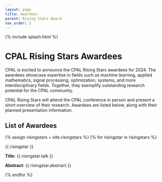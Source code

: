 ```yaml
---
layout: page
title: Awardees
parent: Rising Stars Award
nav_order: 2
---
```


{% include splash.html %}

# CPAL Rising Stars Awardees

CPAL is excited to announce the CPAL Rising Stars awardees for 2024. 
The awardees showcase expertise in fields such as machine learning, applied 
mathematics, signal processing, optimization, systems, and more
interdisciplinary fields. Together, they exemplify outstanding research
potential for the CPAL community.

CPAL Rising Stars will attend the CPAL conference in person and present a short
overview of their research. Awardees are listed below, along with their planned
presentation information.


## List of Awardees


<!-- vim-markdown-toc GFM -->

<!-- vim-markdown-toc -->

{% assign risingstars = site.risingstars %}
{% for risingstar in risingstars %}

{{ risingstar }}

**Title**: {{ risingstar.talk }}

**Abstract**: {{ risingstar.abstract }}

{% endfor %}
